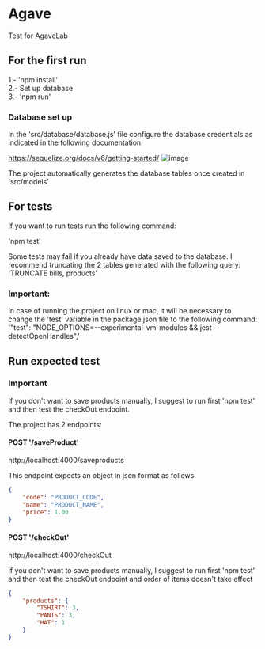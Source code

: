 # Agave
Test for AgaveLab

## For the first run
1.- 'npm install' </br>
2.- Set up database</br>
3.- 'npm run'</br>

### Database set up
In the 'src/database/database.js' file configure the database credentials as indicated in the following documentation

https://sequelize.org/docs/v6/getting-started/
![image](https://user-images.githubusercontent.com/60888390/205383805-ada9f3bb-9fbc-4b67-8c68-13d2e5cd9b81.png)

The project automatically generates the database tables once created in 'src/models'

## For tests
If you want to run tests run the following command:</br>
  
  'npm test'</br>
  
Some tests may fail if you already have data saved to the database. I recommend truncating the 2 tables generated with the following query:</br>
'TRUNCATE bills, products'


### Important: 

In case of running the project on linux or mac, it will be necessary to change the 'test' variable in the package.json file to the following command:
'"test": "NODE_OPTIONS=--experimental-vm-modules && jest --detectOpenHandles",'

## Run expected test
### Important
If you don't want to save products manually, I suggest to run first 'npm test' and then test the checkOut endpoint.


The project has 2 endpoints:</br>
#### POST '/saveProduct'</br>

http://localhost:4000/saveproducts

This endpoint expects an object in json format as follows

```json
{
    "code": "PRODUCT_CODE",
    "name": "PRODUCT_NAME",
    "price": 1.00
}

```

#### POST '/checkOut'</br>

http://localhost:4000/checkOut

If you don't want to save products manually, I suggest to run first 'npm test' and then test the checkOut endpoint and order of items doesn't take effect

```json
{
    "products": {
        "TSHIRT": 3,
        "PANTS": 3,
        "HAT": 1
    }
}

```








